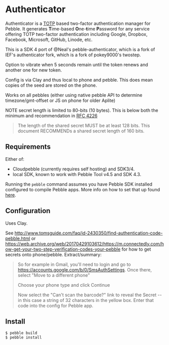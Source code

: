 # Authenticator

Authenticator is a [TOTP](http://en.wikipedia.org/wiki/Time-based_One-time_Password_Algorithm) based two-factor authentication manager for Pebble. It generates **T**ime-based **O**ne-**t**ime **P**assword for any service offering TOTP two-factor authentication including Google, Dropbox, Facebook, Microsoft, GitHub, Linode, etc.

This is a SDK 4 port of @Neal's pebble-authenticator, which is a fork of IEF's authenticator fork, which is a fork of pokey9000's twostep.

Option to vibrate when 5 seconds remain until the token renews and another one for new token.

Config is via Clay and thus local to phone and pebble. This does mean copies of the seed are stored on the phone.

Works on all pebbles (either using native pebble API to determine timezone/gmt-offset or JS on phone for older Aplite)

NOTE secret length is limited to 80-bits (10 bytes). This is below both the minimum and recommendation in [RFC 4226](https://tools.ietf.org/html/rfc6238)

> The length of the shared secret MUST be at least 128 bits.
> This document RECOMMENDs a shared secret length of 160 bits.

## Requirements

Either of:

* Cloudpebble (currently requires self hosting) and SDK3/4.
* local SDK, known to work with Pebble Tool v4.5 and SDK 4.3.

Running the `pebble` command assumes you have Pebble SDK installed configured to compile Pebble apps.
More info on how to set that up found [here](https://developer.rebble.io/developer.pebble.com/index.html).

## Configuration

Uses Clay.

See http://www.tomsguide.com/faq/id-2430350/find-authentication-code-pebble.html or https://web.archive.org/web/20170429103612/https://m.connectedly.com/how-get-your-two-step-verification-codes-your-pebble for how to get secrets onto phone/pebble. Extract/summary:

> So for example in Gmail, you'll need to login and go to https://accounts.google.com/b/0/SmsAuthSettings. Once there, select "Move to a different phone"
> 	
> Choose your phone type and click Continue
> 
> Now select the "Can't scan the barcode?" link to reveal the Secret -- in this case a string of 32 characters in the yellow box. Enter that code into the config for Pebble app.

## Install

	$ pebble build
	$ pebble install
